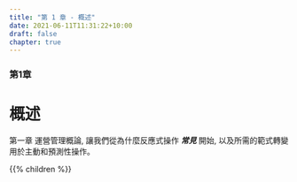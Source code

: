 ```yaml
---
title: "第 1 章 - 概述"
date: 2021-06-11T11:31:22+10:00
draft: false
chapter: true
---
```


### 第1章
# 概述

第一章 運營管理概論, 讓我們從為什麼反應式操作 ***常見*** 開始, 以及所需的範式轉變用於主動和預測性操作。

{{% children %}}